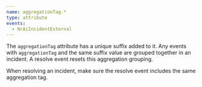 ```yaml
---
name: aggregationTag.*
type: attribute
events:
  - NrAiIncidentExternal
---
```


The `aggregationTag` attribute has a unique suffix added to it. Any events with `aggregationTag` and the same suffix value are grouped together in an incident. A resolve event resets this aggregation grouping.
 
When resolving an incident, make sure the resolve event includes the same aggregation tag.